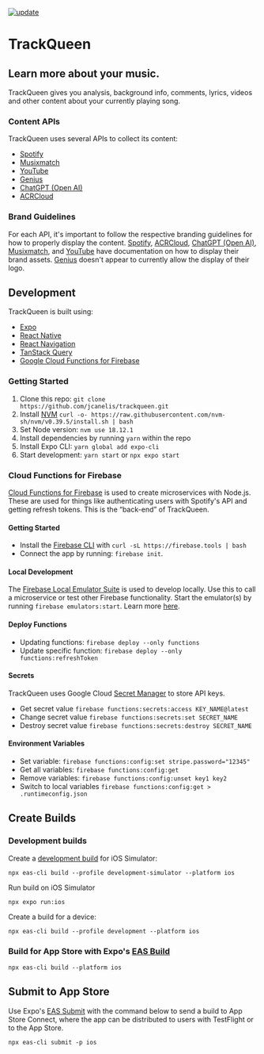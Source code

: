 [![update](https://github.com/jcanelis/trackqueen/actions/workflows/update.yml/badge.svg)](https://github.com/jcanelis/trackqueen/actions/workflows/update.yml)

# TrackQueen

## Learn more about your music.

TrackQueen gives you analysis, background info, comments, lyrics, videos and other content about your currently playing song.

### Content APIs

TrackQueen uses several APIs to collect its content:

- [Spotify](https://developer.spotify.com/documentation/web-api/reference/#/)
- [Musixmatch](https://developer.musixmatch.com)
- [YouTube](https://developers.google.com/youtube/v3)
- [Genius](https://docs.genius.com)
- [ChatGPT (Open AI)](https://platform.openai.com/docs/guides/gpt)
- [ACRCloud](https://www.acrcloud.com/music-recognition/)

### Brand Guidelines

For each API, it's important to follow the respective branding guidelines for how to properly display the content. [Spotify](https://developer.spotify.com/documentation/general/design-and-branding/), [ACRCloud](https://docs.acrcloud.com/faq/definition-of-terms#brand-exposure), [ChatGPT (Open AI)](https://openai.com/brand), [Musixmatch](https://about.musixmatch.com/brand-resources), and [YouTube](https://developers.google.com/youtube/terms/branding-guidelines) have documentation on how to display their brand assets. [Genius](https://genius.com/static/terms) doesn't appear to currently allow the display of their logo.

## Development

TrackQueen is built using:

- [Expo](https://expo.io/)
- [React Native](https://facebook.github.io/react-native/)
- [React Navigation](https://reactnavigation.org/)
- [TanStack Query](https://tanstack.com/query/latest/docs/react/overview)
- [Google Cloud Functions for Firebase](https://firebase.google.com/products/functions)

### Getting Started

1. Clone this repo: `git clone https://github.com/jcanelis/trackqueen.git`
2. Install [NVM](https://github.com/nvm-sh/nvm) `curl -o- https://raw.githubusercontent.com/nvm-sh/nvm/v0.39.5/install.sh | bash`
3. Set Node version: `nvm use 18.12.1`
4. Install dependencies by running `yarn` within the repo
5. Install Expo CLI: `yarn global add expo-cli`
6. Start development: `yarn start` or `npx expo start`

### Cloud Functions for Firebase

[Cloud Functions for Firebase](https://firebase.google.com/docs/functions) is used to create microservices with Node.js. These are used for things like authenticating users with Spotify's API and getting refresh tokens. This is the “back-end” of TrackQueen.

#### Getting Started

- Install the [Firebase CLI](https://firebase.google.com/docs/cli#mac-linux-auto-script) with `curl -sL https://firebase.tools | bash`
- Connect the app by running: `firebase init`.

#### Local Development

The [Firebase Local Emulator Suite](https://firebase.google.com/docs/emulator-suite) is used to develop locally. Use this to call a microservice or test other Firebase functionality. Start the emulator(s) by running `firebase emulators:start`. Learn more [here](https://firebase.google.com/docs/emulator-suite/connect_and_prototype).

#### Deploy Functions

- Updating functions: `firebase deploy --only functions`
- Update specific function: `firebase deploy --only functions:refreshToken`

#### Secrets

TrackQueen uses Google Cloud [Secret Manager](https://cloud.google.com/functions/docs/configuring/secrets) to store API keys.

- Get secret value `firebase functions:secrets:access KEY_NAME@latest`
- Change secret value `firebase functions:secrets:set SECRET_NAME`
- Destroy secret value `firebase functions:secrets:destroy SECRET_NAME`

#### Environment Variables

- Set variable: `firebase functions:config:set stripe.password="12345"`
- Get all variables: `firebase functions:config:get`
- Remove variables: `firebase functions:config:unset key1 key2`
- Switch to local variables `firebase functions:config:get > .runtimeconfig.json`

## Create Builds

### Development builds

Create a [development build](https://docs.expo.dev/develop/development-builds/create-a-build/) for iOS Simulator:

`npx eas-cli build --profile development-simulator --platform ios`

Run build on iOS Simulator

`npx expo run:ios`

Create a build for a device:

`npx eas-cli build --profile development --platform ios`

### Build for App Store with Expo's [EAS Build](https://docs.expo.dev/build/introduction/)

`npx eas-cli build --platform ios`

## Submit to App Store

Use Expo's [EAS Submit](https://docs.expo.dev/submit/ios/) with the command below to send a build to App Store Connect, where the app can be distributed to users with TestFlight or to the App Store.

`npx eas-cli submit -p ios`
